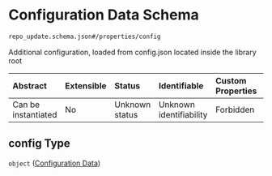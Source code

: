# Configuration Data Schema

```txt
repo_update.schema.json#/properties/config
```

Additional configuration, loaded from config.json located inside the library root

| Abstract            | Extensible | Status         | Identifiable            | Custom Properties | Additional Properties | Access Restrictions | Defined In                                                                           |
| :------------------ | :--------- | :------------- | :---------------------- | :---------------- | :-------------------- | :------------------ | :----------------------------------------------------------------------------------- |
| Can be instantiated | No         | Unknown status | Unknown identifiability | Forbidden         | Allowed               | none                | [repo-update.schema.json*](docs/repo-update.schema.json "open original schema") |

## config Type

`object` ([Configuration Data](repo-update-properties-configuration-data.md))
